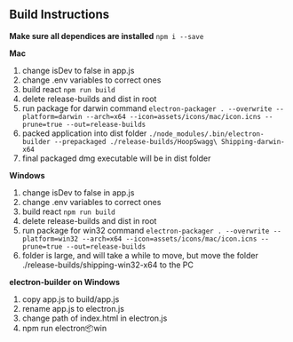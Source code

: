 ## Build Instructions

**Make sure all dependices are installed**
`npm i --save`

**Mac**

1. change isDev to false in app.js
2. change .env variables to correct ones
3. build react
   `npm run build`
4. delete release-builds and dist in root
5. run package for darwin command
   `electron-packager . --overwrite --platform=darwin --arch=x64 --icon=assets/icons/mac/icon.icns --prune=true --out=release-builds`
6. packed application into dist folder
   `./node_modules/.bin/electron-builder --prepackaged ./release-builds/HoopSwagg\ Shipping-darwin-x64`
7. final packaged dmg executable will be in dist folder

**Windows**

1. change isDev to false in app.js
2. change .env variables to correct ones
3. build react
   `npm run build`
4. delete release-builds and dist in root
5. run package for win32 command
   `electron-packager . --overwrite --platform=win32 --arch=x64 --icon=assets/icons/mac/icon.icns --prune=true --out=release-builds`
6. folder is large, and will take a while to move, but move the folder ./release-builds/shipping-win32-x64 to the PC

**electron-builder on Windows**

1. copy app.js to build/app.js
2. rename app.js to electron.js
3. change path of index.html in electron.js
4. npm run electron:package:win